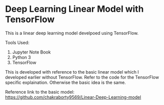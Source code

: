 # Deep Learning Linear Model with TensorFlow

This is a linear deep learning model develpoed using TensorFlow.

Tools Used:
1. Jupyter Note Book
2. Python 3
3. TensorFlow

This is developed with reference to the basic linear model which I developed earlier without TensorFlow. Refer to the code for the TensorFlow specific explaination. Otherwise the basic idea is the same.

Reference link to the basic model: https://github.com/chakraborty9569/Linear-Deep-Learning-model
